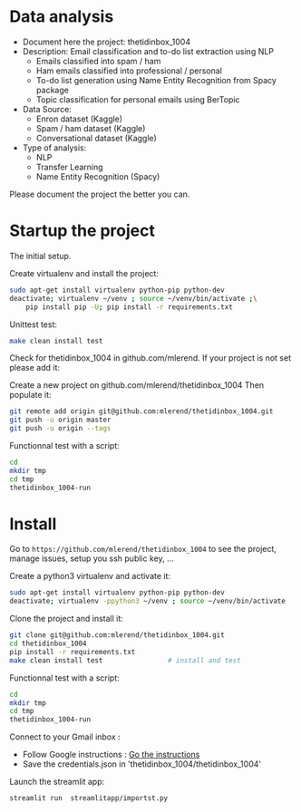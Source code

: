 # Data analysis
- Document here the project: thetidinbox_1004
- Description: Email classification and to-do list extraction using NLP
  - Emails classified into spam / ham
  - Ham emails classified into professional / personal
  - To-do list generation using Name Entity Recognition from Spacy package
  - Topic classification for personal emails using BerTopic
- Data Source:
  - Enron dataset (Kaggle)
  - Spam / ham dataset (Kaggle)
  - Conversational dataset (Kaggle)
- Type of analysis:
  - NLP
  - Transfer Learning
  - Name Entity Recognition (Spacy)

Please document the project the better you can.

# Startup the project

The initial setup.

Create virtualenv and install the project:
```bash
sudo apt-get install virtualenv python-pip python-dev
deactivate; virtualenv ~/venv ; source ~/venv/bin/activate ;\
    pip install pip -U; pip install -r requirements.txt
```

Unittest test:
```bash
make clean install test
```

Check for thetidinbox_1004 in github.com/mlerend. If your project is not set please add it:

Create a new project on github.com/mlerend/thetidinbox_1004
Then populate it:

```bash
git remote add origin git@github.com:mlerend/thetidinbox_1004.git
git push -u origin master
git push -u origin --tags
```

Functionnal test with a script:

```bash
cd
mkdir tmp
cd tmp
thetidinbox_1004-run
```

# Install

Go to `https://github.com/mlerend/thetidinbox_1004` to see the project, manage issues,
setup you ssh public key, ...

Create a python3 virtualenv and activate it:

```bash
sudo apt-get install virtualenv python-pip python-dev
deactivate; virtualenv -ppython3 ~/venv ; source ~/venv/bin/activate
```

Clone the project and install it:

```bash
git clone git@github.com:mlerend/thetidinbox_1004.git
cd thetidinbox_1004
pip install -r requirements.txt
make clean install test                # install and test
```
Functionnal test with a script:

```bash
cd
mkdir tmp
cd tmp
thetidinbox_1004-run
```

Connect to your Gmail inbox :
- Follow Google instructions : [Go the instructions ](https://developers.google.com/gmail/api/quickstart/python?hl=fr)
- Save the credentials.json in 'thetidinbox_1004/thetidinbox_1004'

Launch the streamlit app:

```bash
streamlit run  streamlitapp/importst.py
```
